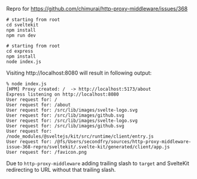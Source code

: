 Repro for https://github.com/chimurai/http-proxy-middleware/issues/368

```
# starting from root
cd sveltekit
npm install
npm run dev

# starting from root
cd express
npm install
node index.js
```

Visiting http://localhost:8080 will result in following output:

```
% node index.js
[HPM] Proxy created: /  -> http://localhost:5173/about
Express listening on http://localhost:8080
User request for: /
User request for: /about
User request for: /src/lib/images/svelte-logo.svg
User request for: /src/lib/images/github.svg
User request for: /src/lib/images/svelte-logo.svg
User request for: /src/lib/images/github.svg
User request for: /node_modules/@sveltejs/kit/src/runtime/client/entry.js
User request for: /@fs/Users/secondfry/sources/http-proxy-middleware-issue-368-repro/sveltekit/.svelte-kit/generated/client/app.js
User request for: /favicon.png
```

Due to `http-proxy-middleware` adding trailing slash to `target`
and SvelteKit redirecting to URL without that trailing slash.

